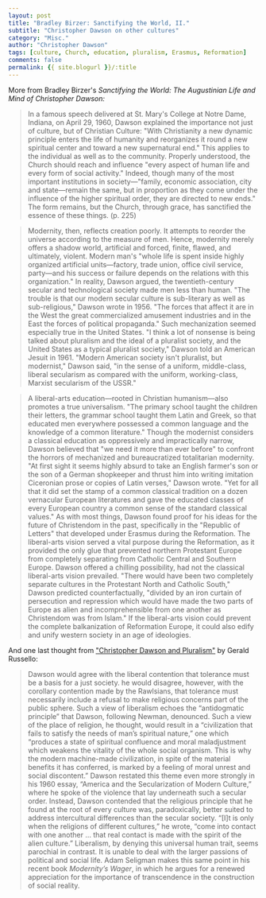 ```yaml
---
layout: post
title: "Bradley Birzer: Sanctifying the World, II."
subtitle: "Christopher Dawson on other cultures"
category: "Misc."
author: "Christopher Dawson"
tags: [culture, Church, education, pluralism, Erasmus, Reformation]
comments: false
permalink: {{ site.blogurl }}/:title
---
```


More from Bradley Birzer's *Sanctifying the World: The Augustinian Life and Mind of Christopher Dawson:*

> In a famous speech delivered at St. Mary's College at Notre Dame, Indiana, on April 29, 1960, Dawson explained the importance not just of culture, but of Christian Culture: "With Christianity a new dynamic principle enters the life of humanity and reorganizes it round a new spiritual center and toward a new supernatural end." This applies to the individual as well as to the community. Properly understood, the Church should reach and influence "every aspect of human life and every form of social activity." Indeed, though many of the most important institutions in society—"family, economic association, city and state—remain the same, but in proportion as they come under the influence of the higher spiritual order, they are directed to new ends." The form remains, but the Church, through grace, has sanctified the essence of these things. (p. 225)

> Modernity, then, reflects creation poorly. It attempts to reorder the universe according to the measure of men. Hence, modernity merely offers a shadow world, artificial and forced, finite, flawed, and ultimately, violent. Modern man's "whole life is spent inside highly organized artificial units—factory, trade union, office civil service, party—and his success or failure depends on the relations with this organization." In reality, Dawson argued, the twentieth-century secular and technological society made men less than human. "The trouble is that our modern secular culture is sub-literary as well as sub-religious," Dawson wrote in 1956. "The forces that affect it are in the West the great commercialized amusement industries and in the East the forces of political propaganda." Such mechanization seemed especially true in the United States. "I think a lot of nonsense is being talked about pluralism and the ideal of a pluralist society, and the United States as a typical pluralist society," Dawson told an American Jesuit in 1961. "Modern American society isn't pluralist, but modernist," Dawson said, "in the sense of a uniform, middle-class, liberal secularism as compared with the uniform, working-class, Marxist secularism of the USSR."

> A liberal-arts education—rooted in Christian humanism—also promotes a true universalism. "The primary school taught the children their letters, the grammar school taught them Latin and Greek, so that educated men everywhere possessed a common language and the knowledge of a common literature." Though the modernist considers a classical education as oppressively and impractically narrow, Dawson believed that "we need it more than ever before" to confront the horrors of mechanized and bureaucratized totalitarian modernity. "At first sight it seems highly absurd to take an English farmer's son or the son of a German shopkeeper and thrust him into writing imitation Ciceronian prose or copies of Latin verses," Dawson wrote. "Yet for all that it did set the stamp of a common classical tradition on a dozen vernacular European literatures and gave the educated classes of every European country a common sense of the standard classical values." As with most things, Dawson found proof for his ideas for the future of Christendom in the past, specifically in the "Republic of Letters" that developed under Erasmus during the Reformation. The liberal-arts vision served a vital purpose during the Reformation, as it provided the only glue that prevented northern Protestant Europe from completely separating from Catholic Central and Southern Europe. Dawson offered a chilling possibility, had not the classical liberal-arts vision prevailed. "There would have been two completely separate cultures in the Protestant North and Catholic South," Dawson predicted counterfactually, "divided by an iron curtain of persecution and repression which would have made the two parts of Europe as alien and incomprehensible from one another as Christendom was from Islam." If the liberal-arts vision could prevent the complete balkanization of Reformation Europe, it could also edify and unify western society in an age of ideologies.

And one last thought from ["Christopher Dawson and Pluralism"](https://media.christendom.edu/wp-content/uploads/2001/10/Gerald-J.-Russello-Christopher-Dawson-on-Pluralism.pdf) by Gerald Russello:

> Dawson would agree with the liberal contention that tolerance must be a basis for a just society. he would disagree, however, with the corollary contention made by the Rawlsians, that tolerance must necessarily include a refusal to make religious concerns part of the public sphere. Such a view of liberalism echoes the “antidogmatic principle” that Dawson, following Newman, denounced. Such a view of the place of religion, he thought, would result in a “civilization that fails to satisfy the needs of man’s spiritual nature,” one which “produces a state of spiritual confluence and moral maladjustment which weakens the vitality of the whole social organism. This is why the modern machine-made civilization, in spite of the material benefits it has conferred, is marked by a feeling of moral unrest and social discontent.” Dawson restated this theme even more strongly in his 1960 essay, “America and the Secularization of Modern Culture,” where he spoke of the violence that lay underneath such a secular order. Instead, Dawson contended that the religious principle that he found at the root of every culture was, paradoxically, better suited to address intercultural differences than the secular society. “[I]t is only when the religions of different cultures,” he wrote, “come into contact with one another ... that real contact is made with the spirit of the alien culture.” Liberalism, by denying this universal human trait, seems parochial in contrast. It is unable to deal with the larger passions of political and social life. Adam Seligman makes this same point in his recent book *Modernity’s Wager*, in which he argues for a renewed appreciation for the importance of transcendence in the construction of social reality.